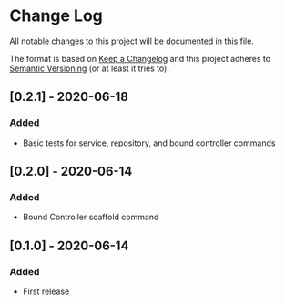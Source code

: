 # Change Log
All notable changes to this project will be documented in this file.

The format is based on [Keep a Changelog](http://keepachangelog.com/)
and this project adheres to [Semantic Versioning](http://semver.org/) (or at least it tries to).

## [0.2.1] - 2020-06-18
### Added
- Basic tests for service, repository, and bound controller commands

## [0.2.0] - 2020-06-14
### Added
- Bound Controller scaffold command

## [0.1.0] - 2020-06-14
### Added
- First release
